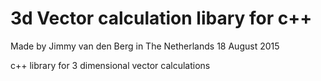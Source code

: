 # 3d Vector calculation libary for c++
Made by Jimmy van den Berg in The Netherlands
18 August 2015

c++ library for 3 dimensional vector calculations
